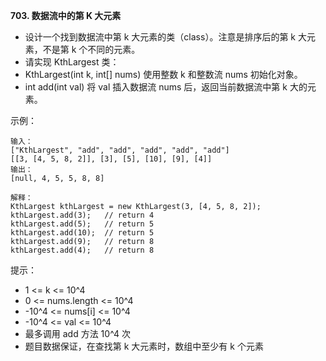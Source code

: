 **703. 数据流中的第 K 大元素**
- 设计一个找到数据流中第 k 大元素的类（class）。注意是排序后的第 k 大元素，不是第 k 个不同的元素。
- 请实现 KthLargest 类：
- KthLargest(int k, int[] nums) 使用整数 k 和整数流 nums 初始化对象。
- int add(int val) 将 val 插入数据流 nums 后，返回当前数据流中第 k 大的元素。

示例：
```
输入：
["KthLargest", "add", "add", "add", "add", "add"]
[[3, [4, 5, 8, 2]], [3], [5], [10], [9], [4]]
输出：
[null, 4, 5, 5, 8, 8]

解释：
KthLargest kthLargest = new KthLargest(3, [4, 5, 8, 2]);
kthLargest.add(3);   // return 4
kthLargest.add(5);   // return 5
kthLargest.add(10);  // return 5
kthLargest.add(9);   // return 8
kthLargest.add(4);   // return 8
```

提示：
- 1 <= k <= 10^4
- 0 <= nums.length <= 10^4
- -10^4 <= nums[i] <= 10^4
- -10^4 <= val <= 10^4
- 最多调用 add 方法 10^4 次
- 题目数据保证，在查找第 k 大元素时，数组中至少有 k 个元素